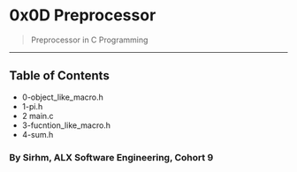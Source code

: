 # 0x0D Preprocessor 
>Preprocessor in C Programming 

*** 

## Table of Contents 
* 0-object_like_macro.h 
* 1-pi.h 
* 2 main.c
* 3-fucntion_like_macro.h
* 4-sum.h 

### By Sirhm, ALX Software Engineering, Cohort 9
